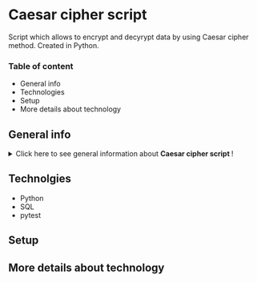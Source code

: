 # Caesar cipher script

Script which allows to encrypt and decyrypt data by using Caesar cipher method. Created in Python. 

### Table of content 
* General info
* Technologies
* Setup
* More details about technology

## General info
<details>
<summary>Click here to see general information about <b>Caesar cipher script </b>!</summary>
Main purpose of this  script is to encrypt or decrypt text which is provided by user or provided in json file. All operations are collecting in connected database. 
This simple aplication is created on Facade pattern. 
</details>

## Technolgies 
<ul>
<li>Python</li>
<li>SQL</li>
<li>pytest</li>
</ul>

## Setup

## More details about technology 

